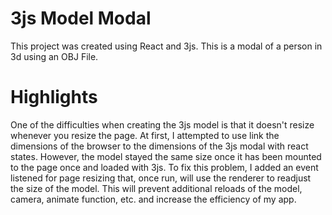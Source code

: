 # 3js Model Modal

This project was created using React and 3js. This is a modal of a person in 3d using an OBJ File. 

# Highlights

One of the difficulties when creating the 3js model is that it doesn't resize whenever you resize the page. At first, I attempted to use link the dimensions of the browser to the dimensions of the 3js modal with react states. However, the model stayed the same size once it has been mounted to the page once and loaded with 3js. To fix this problem, I added an event listened for page resizing that, once run, will use the renderer to readjust the size of the model. This will prevent additional reloads of the model, camera, animate function, etc. and increase the efficiency of my app. 